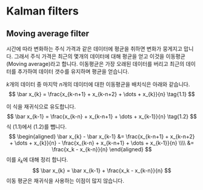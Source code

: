 # Kalman filters

## Moving average filter

시간에 따라 변화하는 주식 가격과 같은 데이터에 평균을 취하면 변화가 뭉게지고 맙니다. 그래서 주식 가격은 최근의 몇개의 데이터에 대해 평균을 얻고 이것을 이동평균 (Moving average)라고 합니다. 이동평균은 가장 오래된 데이터를 버리고 최근의 데이터를 추가하여 데이터 갯수를 유지하며 평균을 얻습니다.

$k$개의 데이터 중 마지막 $n$개의 데이터에 대한 이동평균을 배치식은 아래와 같습니다.
$$
\bar x_{k} = \frac{x_{k-n+1} + x_{k-n+2} + \dots + x_{k}}{n}
\tag{1.1}
$$

이 식을 재귀식으로 유도합니다.
$$
\bar x_{k-1} = \frac{x_{k-n} + x_{k-n+1} + \dots + x_{k-1}}{n}
\tag{1.2}
$$
식 (1.1)에서 (1.2)를 뺍니다.
$$
\begin{aligned}
\bar x_{k} - \bar x_{k-1} 
&= \frac{x_{k-n+1} + x_{k-n+2} + \dots + x_{k}}{n} - \frac{x_{k-n} + x_{k-n+1} + \dots + x_{k-1}}{n}
\\\\
&= \frac{x_k - x_{k-n}}{n}
\end{aligned}
$$
이를 $\bar x_k$에 대해 정리 합니다.
$$
\bar x_{k} 
= \bar x_{k-1} + \frac{x_k - x_{k-n}}{n}
$$
 이동 평균은 재귀식을 사용하는 이점이 많지 않습니다.